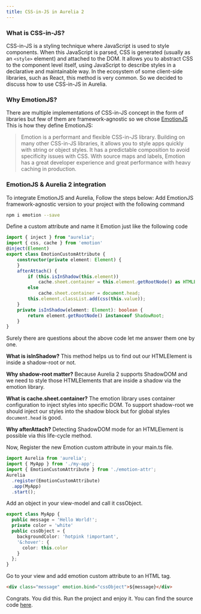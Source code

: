 ```yaml
---
title: CSS-in-JS in Aurelia 2
---
```


### What is CSS-in-JS?

CSS-in-JS is a styling technique where JavaScript is used to style components. When this JavaScript is parsed, CSS is generated (usually as an `<style>` element) and attached to the DOM. It allows you to abstract CSS to the component level itself, using JavaScript to describe styles in a declarative and maintainable way.
In the ecosystem of some client-side libraries, such as React, this method is very common. So we decided to discuss how to use CSS-in-JS in Aurelia.

### Why EmotionJS?
There are multiple implementations of CSS-in-JS concept in the form of libraries but few of them are framework-agnostic so we chose [EmotionJS](https://github.com/emotion-js/emotion)
This is how they define EmotionJS:
> Emotion is a performant and flexible CSS-in-JS library. Building on many other CSS-in-JS libraries, it allows you to style apps quickly with string or object styles. It has a predictable composition to avoid specificity issues with CSS. With source maps and labels, Emotion has a great developer experience and great performance with heavy caching in production.

### EmotionJS & Aurelia 2 integration
To integrate EmotionJS and Aurelia, Follow the steps below:
Add EmotionJS framework-agnostic version to your project with the following command

``` bash
npm i emotion --save
```

Define a custom attribute and name it Emotion just like the following code

``` typescript
import { inject } from "aurelia";
import { css, cache } from 'emotion'
@inject(Element)
export class EmotionCustomAttribute {
    constructor(private element: Element) {
    }
    afterAttach() {
        if (this.isInShadow(this.element))
            cache.sheet.container = this.element.getRootNode() as HTMLElement;
        else
            cache.sheet.container = document.head;
        this.element.classList.add(css(this.value));
    }
    private isInShadow(element: Element): boolean {
        return element.getRootNode() instanceof ShadowRoot;
    }
}
```

Surely there are questions about the above code let me answer them one by one.

**What is isInShadow?**
This method helps us to find out our HTMLElement is inside a shadow-root or not.

**Why shadow-root matter?**
Because Aurelia 2 supports ShadowDOM and we need to style those HTMLElements that are inside a shadow via the emotion library.

**What is cache.sheet.container?**
The emotion library uses container configuration to inject styles into specific DOM. To support shadow-root we should inject our styles into the shadow block but for global styles `document.head` is good.

**Why afterAttach?**
Detecting ShadowDOM mode for an HTMLElement is possible via this life-cycle method.

Now, Register the new Emotion custom attribute in your main.ts file.

``` typescript
import Aurelia from 'aurelia';
import { MyApp } from './my-app';
import { EmotionCustomAttribute } from './emotion-attr';
Aurelia
  .register(EmotionCustomAttribute)
  .app(MyApp)
  .start();
```

Add an object in your view-model and call it cssObject.

``` typescript
export class MyApp {
  public message = 'Hello World!';
  private color = 'white'
  public cssObject = {
    backgroundColor: 'hotpink !important',
    '&:hover': {
      color: this.color
    }
  };
}
```

Go to your view and add emotion custom attribute to an HTML tag.

``` html
<div class="message" emotion.bind="cssObject">${message}</div>
```

Congrats. You did this. Run the project and enjoy it.
You can find the source code [here](https://gist.dumber.app/?gist=fdfab96124eaff7f6099d360a1fcea4a).